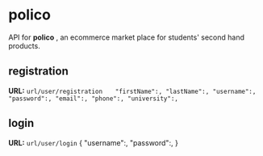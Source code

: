 # polico
API for **polico** , an ecommerce market place for students' second hand products.

## registration

**URL:** `url/user/registration`
`   
    "firstName":,
    "lastName":,
    "username":,
    "password":,
    "email":,
    "phone":,
    "university":,
  `

## login
**URL:** `url/user/login`
{
    "username":,
    "password":,
}
